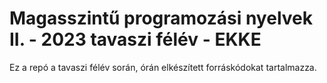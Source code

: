 # Magasszintű programozási nyelvek II. - 2023 tavaszi félév - EKKE

Ez a repó a tavaszi félév során, órán elkészített forráskódokat tartalmazza.
